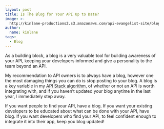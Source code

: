 ```yaml
---
layout: post
title: Is The Blog for Your API Up to Date?
image: >-
  http://kinlane-productions2.s3.amazonaws.com/api-evangelist-site/blog/blog_icon.jpg
author:
  name: kinlane
tags:
  - Blog
---
```

As a building block, a blog is a very valuable tool for building awareness of your API, keeping your developers informed and give a personality to the team beyond an API.

My recommendation to API owners is to always have a blog, however one the most damaging things you can do is stop posting to your blog. A blog is a key variable in my [API Stack algorithm](/2012/03/15/qualifying-for-the-api-stack/ "API Stack Algorithm"), of whether or not an API is worth integrating with, and if you haven’t updated your blog anytime in the last year, I immediately step away.

If you want people to find your API, have a blog. If you want your existing developers to be educated about what can be done with your API, have blog. If you want developers who find your API, to feel confident enough to integrate it into their app, keep you blog updated!